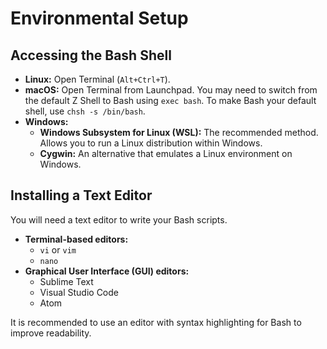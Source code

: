 # Environmental Setup

## Accessing the Bash Shell

*   **Linux:** Open Terminal (`Alt+Ctrl+T`).
*   **macOS:** Open Terminal from Launchpad. You may need to switch from the default Z Shell to Bash using `exec bash`. To make Bash your default shell, use `chsh -s /bin/bash`.
*   **Windows:**
    *   **Windows Subsystem for Linux (WSL):** The recommended method. Allows you to run a Linux distribution within Windows.
    *   **Cygwin:** An alternative that emulates a Linux environment on Windows.

## Installing a Text Editor

You will need a text editor to write your Bash scripts.

*   **Terminal-based editors:**
    *   `vi` or `vim`
    *   `nano`
*   **Graphical User Interface (GUI) editors:**
    *   Sublime Text
    *   Visual Studio Code
    *   Atom

It is recommended to use an editor with syntax highlighting for Bash to improve readability.
